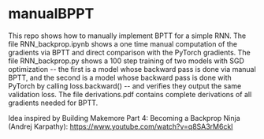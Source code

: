 # manualBPPT
This repo shows how to manually implement BPTT for a simple RNN. 
The file RNN_backprop.ipynb shows a one time manual computation of the gradients via BPTT and direct comparison with the PyTorch gradients.
The file RNN_backprop.py shows a 100 step training of two models with SGD optimization -- the first is a model whose backward pass is done via manual BPTT, and the second is a model whose backward pass is done with PyTorch by calling loss.backward() -- and verifies they output the same validation loss.
The file derivations.pdf contains complete derivations of all gradients needed for BPTT.

Idea inspired by Building Makemore Part 4: Becoming a Backprop Ninja (Andrej Karpathy): https://www.youtube.com/watch?v=q8SA3rM6ckI
